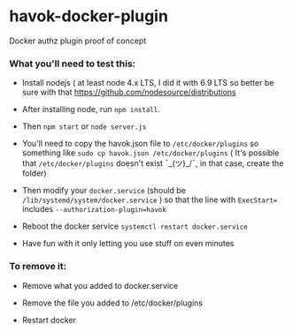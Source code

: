 # havok-docker-plugin
Docker authz plugin proof of concept

### What you'll need to test this:

- Install nodejs ( at least node 4.x LTS, I did it with 6.9 LTS so better be sure with that https://github.com/nodesource/distributions

- After installing node, run `npm install`.

- Then `npm start` or `node server.js`

- You'll need to copy the havok.json file to `/etc/docker/plugins` so something like `sudo cp havok.json /etc/docker/plugins` ( It's possible that `/etc/docker/plugins` doesn't exist ¯\_(ツ)_/¯, in that case, create the folder)

- Then modify your `docker.service` (should be `/lib/systemd/system/docker.service` ) so that the line with `ExecStart=` includes `--authorization-plugin=havok`

- Reboot the docker service `systemctl restart docker.service`

- Have fun with it only letting you use stuff on even minutes 


### To remove it:

- Remove what you added to docker.service

- Remove the file you added to /etc/docker/plugins

- Restart docker
